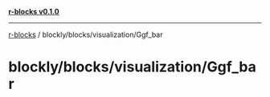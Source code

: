 [**r-blocks v0.1.0**](../../../../README.md)

***

[r-blocks](../../../../modules.md) / blockly/blocks/visualization/Ggf\_bar

# blockly/blocks/visualization/Ggf\_bar

